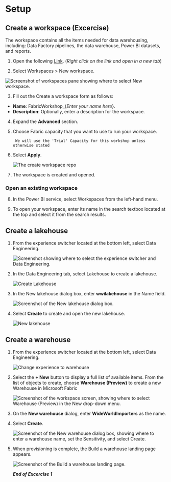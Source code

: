 # Setup

## Create a workspace (Excercise)
The workspace contains all the items needed for data warehousing, including: Data Factory pipelines, the data warehouse, Power BI datasets, and reports.

1. Open the following [Link](https://app.powerbi.com). (*Right click on the link and open in a new tab*)

2. Select Workspaces > New workspace.

![Screenshot of workspaces pane showing where to select New workspace.](/images/create-new-workspace.png)

3. Fill out the Create a workspace form as follows:

 - **Name**: FabricWorkshop_{*Enter your name here*}.
 - **Description**: Optionally, enter a description for the workspace.

4. Expand the **Advanced** section.

5. Choose Fabric capacity that you want to use to run your workspace. 

        We will use the 'Trial' Capacity for this workshop unless otherwise stated 

6. Select **Apply**. 

    ![The create workspace repo](/images/CreateWorkspace.png)

7. The workspace is created and opened.

### Open an existing workspace

8. In the Power BI service, select Workspaces from the left-hand menu.

9. To open your workspace, enter its name in the search textbox located at the top and select it from the search results.

## Create a lakehouse


1. From the experience switcher located at the bottom left, select Data Engineering.

    ![Screenshot showing where to select the experience switcher and Data Engineering.](/images/workload-switch-data-engineering.png)


2. In the Data Engineering tab, select Lakehouse to create a lakehouse.

    ![Create Lakehouse](/images/Create-lakehouse.png)

3. In the New lakehouse dialog box, enter **wwilakehouse** in the Name field.

    ![Screenshot of the New lakehouse dialog box.](/images/new-lakehouse-name.png)

4. Select **Create** to create and open the new lakehouse.

    ![New lakehouse](/images/new-lakehouse.png)


## Create a warehouse

1. From the experience switcher located at the bottom left, select Data Engineering.

    ![Change experience to warehouse](/images/change-to-datawarehouse.png)

2. Select the **+ New** button to display a full list of available items. From the list of objects to create, choose **Warehouse (Preview)** to create a new Warehouse in Microsoft Fabric

    ![Screenshot of the workspace screen, showing where to select Warehouse (Preview) in the New drop-down menu.](/images/create-warehouse.png)

3. On the **New warehouse** dialog, enter **WideWorldImporters** as the name.

4. Select **Create**.

    ![Screenshot of the New warehouse dialog box, showing where to enter a warehouse name, set the Sensitivity, and select Create.](/images/Save-warehouse.png)

5. When provisioning is complete, the Build a warehouse landing page appears.

    ![Screenshot of the Build a warehouse landing page.](/images/New-warehouse.png)

    ***End of Excercise 1***